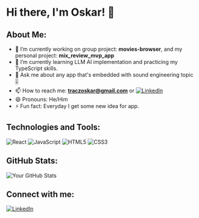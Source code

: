 # Hi there, I'm Oskar! 👋

## About Me:
- 🔭 I’m currently working on group project: **movies-browser**, and my personal project: **mix_review_mvp_app**
- 🌱 I’m currently learning LLM AI implementation and practicing my TypeScript skills.
- 💬 Ask me about any app that's embedded with sound engineering topic 🎚
- 📫 How to reach me: **traczoskar@gmail.com** or [![LinkedIn](https://img.shields.io/badge/-LinkedIn-0077B5?style=flat-square&logo=linkedin)](https://www.linkedin.com/in/traczoskar/)
- 😄 Pronouns: He/Him
- ⚡ Fun fact: Everyday I get some new idea for app.

## Technologies and Tools:
![React](https://img.shields.io/badge/-React-61DAFB?style=flat-square&logo=react)
![JavaScript](https://img.shields.io/badge/-JavaScript-F7DF1E?style=flat-square&logo=javascript)
![HTML5](https://img.shields.io/badge/-HTML5-E34F26?style=flat-square&logo=html5)
![CSS3](https://img.shields.io/badge/-CSS3-1572B6?style=flat-square&logo=css3)


## GitHub Stats:
![Your GitHub Stats](https://github-readme-stats.vercel.app/api?username=traczoskar&show_icons=true)



## Connect with me:
[![LinkedIn](https://img.shields.io/badge/-LinkedIn-0077B5?style=flat-square&logo=linkedin)](https://www.linkedin.com/in/traczoskar/)
